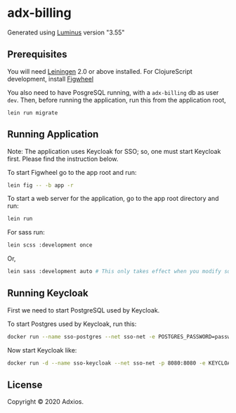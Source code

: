 # adx-billing

Generated using [Luminus][1] version "3.55"


## Prerequisites

You will need [Leiningen][2] 2.0 or above installed. For ClojureScript development, install [Figwheel][3]

You also need to have PosgreSQL running, with a `adx-billing` db as user `dev`. Then, before running the application, run this from the application root,

```
lein run migrate
```

[1]: https://luminusweb.com/
[2]: https://figwheel.org/
[3]: https://github.com/technomancy/leiningen

## Running Application

Note: The application uses Keycloak for SSO; so, one must start Keycloak first. Please find the instruction below.

To start Figwheel go to the app root and run:

```bash
lein fig -- -b app -r
```

To start a web server for the application, go to the app root directory and run:

```bash
lein run
```

For sass run:

```bash
lein scss :development once
```

Or,

```bash
lein sass :development auto # This only takes effect when you modify something
```

## Running Keycloak

First we need to start PostgreSQL used by Keycloak.

To start Postgres used by Keycloak, run this:

``` bash
docker run --name sso-postgres --net sso-net -e POSTGRES_PASSWORD=password -d postgres:9.6.17
```
Now start Keycloak like:

``` bash
docker run -d --name sso-keycloak --net sso-net -p 8080:8080 -e KEYCLOAK_USER=keycloak -e KEYCLOAK_PASSWORD=password -e DB_VENDOR=postgres -e DB_ADDR=sso-postgres -e DB_DATABASE=keycloakdb -e DB_USER=keycloak -e DB_PASSWORD=password jboss/keycloak
```

## License

Copyright © 2020 Adxios.
